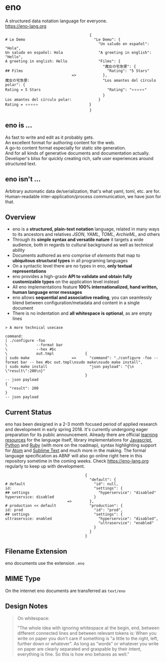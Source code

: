 # eno

A structured data notation language for everyone.  
https://eno-lang.org

```eno
                                      {
# Le Demo                               "Le Demo": {
                                          "Un saludo en español": "Hola",
Un saludo en español: Hola                "A greeting in english": "Hello",
A greeting in english: Hello              "Films": {
                                            "魔女の宅急便": {
## Films                                      "Rating": "5 Stars"
                              =>            },
魔女の宅急便:                                 "Los amantes del círculo polar": {
Rating = 5 Stars                              "Rating": "⭐⭐⭐⭐⭐"
                                            }
Los amantes del círculo polar:            }
Rating = ⭐⭐⭐⭐⭐                       }
                                      }
```

## eno is ...

As fast to write and edit as it probably gets.  
An excellent format for authoring content for the web.  
A go-to content format especially for static site generation.  
And for all kinds of generative documents and documentation actually.  
Developer's bliss for quickly creating rich, safe user experiences around structured text.

## eno isn't ...

Arbitrary automatic data de/serialization, that's what yaml, toml, etc. are for.  
Human-readable inter-application/process communication, we have json for that.

## Overview

- eno is a **structured, plain-text notation** language, related in many ways to its ancestors and relatives *JSON*, *YAML*, *TOML*, *ArchieML*, and others
- Through its **simple syntax and versatile nature** it targets a wide audience, both in regards to cultural background as well as technical ability
- Documents authored as eno comprise of *elements* that map to **ubiquitous structural types** in all programing languages
- On a syntactic level there are no types in eno, **only textual representations**
- eno provides a high-grade **API to validate and obtain fully customizable types** on the application level instead
- All eno implementations feature **100% internationalized, hand written, human language error messages**
- eno allows **sequential and associative reading**, you can seamlessly blend between configuration/metadata and content in a single document
- There is no indentation and **all whitespace is optional**, as are empty lines

```eno
> A more technical usecase

command:
| ./configure -foo
\             --format bar
\             --hex #bc
\             out.tmpl              {
| sudo make                   =>      "command": "./configure -foo --format bar -- hex #bc out.tmpl\nsudo make\nsudo make install",
| sudo make install                   "json payload": "{\n  \"result\":200\n}"
                                    }
-- json payload
{
  "result": 200
}
-- json payload
```

## Current Status

eno has been designed in a 2-3 month focused period of applied research and
development in early spring 2018. It's currently undergoing eager preparation
for its public announcement. Already there are official [learning
resources](https://eno-lang.org/write/) for the language itself, library
implementations for [Javascript](https://eno-lang.org/javascript/),
[Python](https://eno-lang.org/python/) and [Ruby](https://eno-lang.org/ruby/)
(with more on the roadmap), syntax highlighting support for
[Atom](https://eno-lang.org/js/) and [Sublime
Text](https://github.org/eno-lang/sublime-eno/) and much more in the making. The
formal language specification as ABNF will also go online right here in this repository
sometime in the coming weeks. Check https://eno-lang.org regularly to keep up
with development.

```eno
                                    {
                                      "default": {
# default                               "id": null,
id:                                     "settings": {
## settings                               "hyperservice": "disabled"
hyperservice: disabled                  }
                            =>        },
# production << default               "production": {
id: prod                                "id": "prod",
## settings                             "settings": {
ultraservice: enabled                     "hyperservice": "disabled",
                                          "ultraservice": "enabled"
                                        }
                                      }
                                    }
```

## Filename Extension

eno documents use the extension `.eno`

## MIME Type

On the internet eno documents are transferred as `text/eno`

## Design Notes

>On whitespace:
>
> "The whole idea with ignoring whitespace at the begin, end,
> between different connected lines and between relevant tokens is:
> When you write on paper you don't care if something is "a little to the
> right, left, further down or whatever". As long as "words" or whatever you
> write on paper are clearly separated and graspable by their intent,
> everything is fine. So this is how eno behaves as well."
